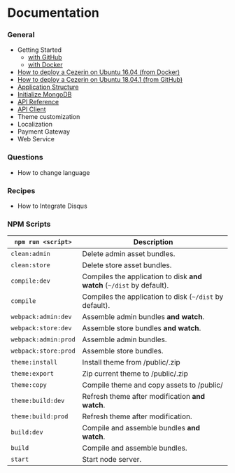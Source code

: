 # Documentation

### General

-   Getting Started
    -   [with GitHub](./getting-started.md)
    -   [with Docker](./getting-started-docker.md)
-   [How to deploy a Cezerin on Ubuntu 16.04 (from Docker)](./how-to-deploy-a-cezerin-on-ubuntu-16-04.md)
-   [How to deploy a Cezerin on Ubuntu 18.04.1 (from GitHub)](./how-to-deploy-a-cezerin-on-ubuntu-18-04-1-github.md)
-   [Application Structure](./structure.md)
-   [Initialize MongoDB](./initialize-mongodb.md)
-   [API Reference](./api)
-   [API Client](https://github.com/cezerin/client)
-   Theme customization
-   Localization
-   Payment Gateway
-   Web Service

### Questions

-   How to change language

### Recipes

-   How to Integrate Disqus
<!-- * [How to Integrate Disqus](./recipes/how-to-integrate-disqus.md) -->

### NPM Scripts

| `npm run <script>`   | Description                                                           |
| -------------------- | --------------------------------------------------------------------- |
| `clean:admin`        | Delete admin asset bundles.                                           |
| `clean:store`        | Delete store asset bundles.                                           |
| `compile:dev`        | Compiles the application to disk **and watch** (`~/dist` by default). |
| `compile`            | Compiles the application to disk (`~/dist` by default).               |
| `webpack:admin:dev`  | Assemble admin bundles **and watch**.                                 |
| `webpack:store:dev`  | Assemble store bundles **and watch**.                                 |
| `webpack:admin:prod` | Assemble admin bundles.                                               |
| `webpack:store:prod` | Assemble store bundles.                                               |
| `theme:install`      | Install theme from /public/<file>.zip                                 |
| `theme:export`       | Zip current theme to /public/<file>.zip                               |
| `theme:copy`         | Compile theme and copy assets to /public/                             |
| `theme:build:dev`    | Refresh theme after modification **and watch**.                       |
| `theme:build:prod`   | Refresh theme after modification.                                     |
| `build:dev`          | Compile and assemble bundles **and watch**.                           |
| `build`              | Compile and assemble bundles.                                         |
| `start`              | Start node server.                                                    |
